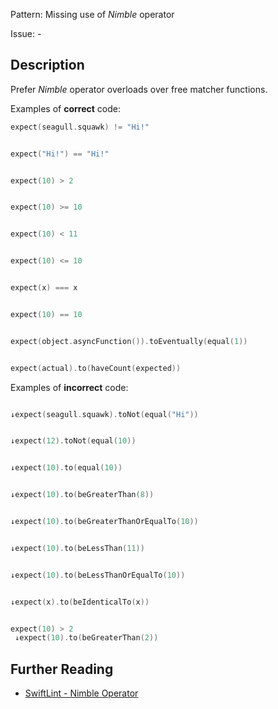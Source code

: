 Pattern: Missing use of _Nimble_ operator

Issue: -

## Description

Prefer _Nimble_ operator overloads over free matcher functions.

Examples of **correct** code:
```swift
expect(seagull.squawk) != "Hi!"


expect("Hi!") == "Hi!"


expect(10) > 2


expect(10) >= 10


expect(10) < 11


expect(10) <= 10


expect(x) === x


expect(10) == 10


expect(object.asyncFunction()).toEventually(equal(1))


expect(actual).to(haveCount(expected))

```
Examples of **incorrect** code:
```swift

↓expect(seagull.squawk).toNot(equal("Hi"))


↓expect(12).toNot(equal(10))


↓expect(10).to(equal(10))


↓expect(10).to(beGreaterThan(8))


↓expect(10).to(beGreaterThanOrEqualTo(10))


↓expect(10).to(beLessThan(11))


↓expect(10).to(beLessThanOrEqualTo(10))


↓expect(x).to(beIdenticalTo(x))


expect(10) > 2
 ↓expect(10).to(beGreaterThan(2))

```

## Further Reading

* [SwiftLint - Nimble Operator](https://realm.github.io/SwiftLint/nimble_operator.html)